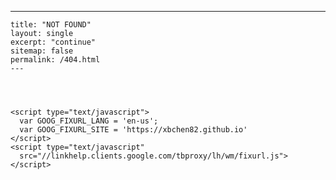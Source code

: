 ---

    title: "NOT FOUND"
    layout: single
    excerpt: "continue"
    sitemap: false
    permalink: /404.html
    ---


    

    <script type="text/javascript">
      var GOOG_FIXURL_LANG = 'en-us';
      var GOOG_FIXURL_SITE = 'https://xbchen82.github.io'
    </script>
    <script type="text/javascript"
      src="//linkhelp.clients.google.com/tbproxy/lh/wm/fixurl.js">
    </script>